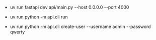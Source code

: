

- uv run fastapi dev api/main.py --host 0.0.0.0 --port 4000

- uv run python -m api.cli run
- uv run python -m api.cli create-user --username admin --password qwerty





